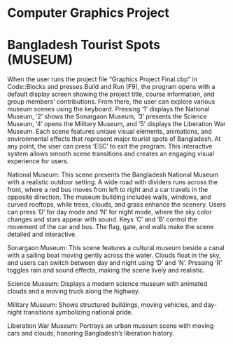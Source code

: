 # Computer Graphics Project
# Bangladesh Tourist Spots (MUSEUM)

When the user runs the project file “Graphics Project Final.cbp” in Code::Blocks and presses Build and Run (F9), the program opens with a default display screen showing the project title, course information, and group members’ contributions. From there, the user can explore various museum scenes using the keyboard. Pressing ‘1’ displays the National Museum, ‘2’ shows the Sonargaon Museum, ‘3’ presents the Science Museum, ‘4’ opens the Military Museum, and ‘5’ displays the Liberation War Museum. Each scene features unique visual elements, animations, and environmental effects that represent major tourist spots of Bangladesh. At any point, the user can press ‘ESC’ to exit the program. This interactive system allows smooth scene transitions and creates an engaging visual experience for users.

National Museum:
This scene presents the Bangladesh National Museum with a realistic outdoor setting. A wide road with dividers runs across the front, where a red bus moves from left to right and a car travels in the opposite direction. The museum building includes walls, windows, and curved rooftops, while trees, clouds, and grass enhance the scenery. Users can press ‘D’ for day mode and ‘N’ for night mode, where the sky color changes and stars appear with sound. Keys ‘C’ and ‘B’ control the movement of the car and bus. The flag, gate, and walls make the scene detailed and interactive.

Sonargaon Museum:
This scene features a cultural museum beside a canal with a sailing boat moving gently across the water. Clouds float in the sky, and users can switch between day and night using ‘D’ and ‘N’. Pressing ‘R’ toggles rain and sound effects, making the scene lively and realistic.

Science Museum:
Displays a modern science museum with animated clouds and a moving truck along the highway.

Military Museum:
Shows structured buildings, moving vehicles, and day-night transitions symbolizing national pride.

Liberation War Museum:
Portrays an urban museum scene with moving cars and clouds, honoring Bangladesh’s liberation history.
